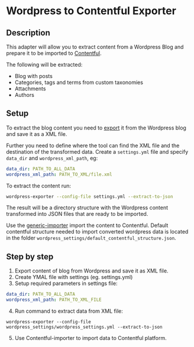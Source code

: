 Wordpress to Contentful Exporter
=================

## Description
This adapter will allow you to extract content from a Wordpress Blog and prepare it to be imported to [Contentful](https://wwww.contentful.com).

The following will be extracted:

* Blog with posts
* Categories, tags and terms from custom taxonomies
* Attachments
* Authors

## Setup
To extract the blog content you need to [export](http://en.support.wordpress.com/export/) it from the Wordpress blog and save it as a XML file.

Further you need to define where the tool can find the XML file and the destination of the transformed data.
Create a `settings.yml` file and specify `data_dir` and `wordpress_xml_path`, eg:

``` yaml
data_dir: PATH_TO_ALL_DATA
wordpress_xml_path: PATH_TO_XML/file.xml
```

To extract the content run:

``` bash
wordpress-exporter --config-file settings.yml --extract-to-json
```

The result will be a directory structure with the Wordpress content transformed into JSON files that are ready to be imported.

Use the [generic-importer](https://github.com/contentful/generic-importer.rb) import the content to Contentful.
Default contentful structure needed to import converted wordpress data is located in the folder ``` wordpress_settings/default_contentful_structure.json ```.

## Step by step

1. Export content of blog from Wordpress and save it as XML file.
2. Create YMAL file with settings (eg. settings.yml)
3. Setup required parameters in settings file:

```yml
data_dir: PATH_TO_ALL_DATA
wordpress_xml_path: PATH_TO_XML_FILE
```

4. Run command to extract data from XML file:

```
wordpress-exporter --config-file wordpress_settings/wordpress_settings.yml --extract-to-json
```

5. Use Contentful-importer to import data to Contentful platform.